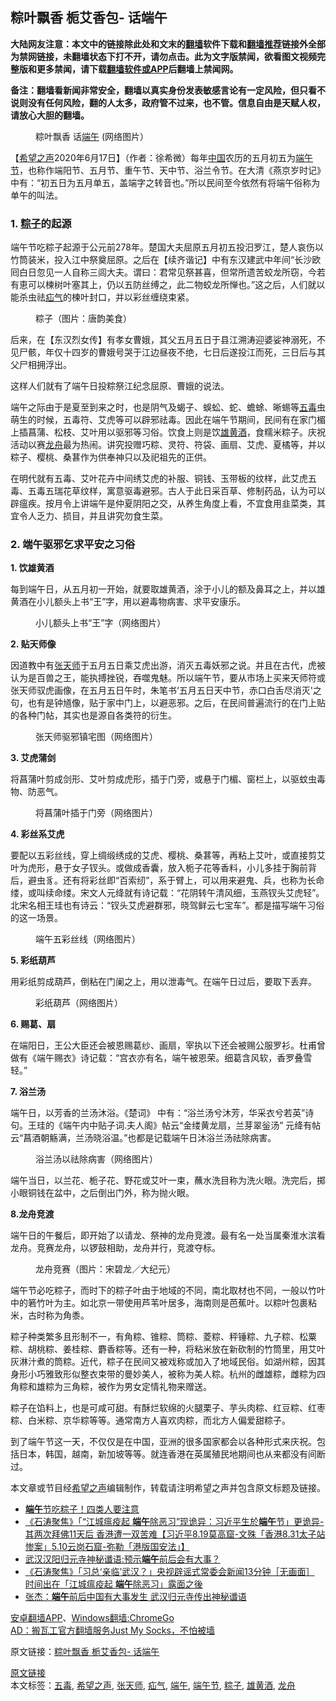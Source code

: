  <h2>粽叶飘香 栀艾香包- 话端午</h2> <p class="notice"><b>大陆网友注意：本文中的链接除此处和文末的<a href="https://github.com/bannedbook/fanqiang" >翻墙</a>软件下载和<a href="https://github.com/killgcd/justmysocks/blob/master/README.md">翻墙推荐</a>链接外全部为禁网链接，未翻墙状态下打不开，请勿点击。此为文字版禁闻，欲看图文视频完整版和更多禁闻，请下载<a href="https://github.com/bannedbook/fanqiang">翻墙软件或APP</a>后翻墙上禁闻网。</p><p>备注：翻墙看新闻非常安全，翻墙以真实身份发表敏感言论有一定风险，但只看不说则没有任何风险，翻的人太多，政府管不过来，也不管。信息自由是天赋人权，请放心大胆的翻墙。</b></p>  <div class="entry"> <figure><figcaption>粽叶飘香 话<a href="https://www.bannedbook.org/bnews/tag/%E7%AB%AF%E5%8D%88/" class="st_tag internal_tag" rel="tag" title="标签 端午 下的日志">端午</a> (网络图片）</figcaption></figure> <p>【<span class='wp_keywordlink_affiliate'><a href="https://www.soundofhope.org" title="希望之声" target="_blank">希望之声</a></span>2020年6月17日】（作者：徐希微）每年<span class='wp_keywordlink_affiliate'><a href="https://www.bannedbook.org/" title="中国" target="_blank">中国</a></span>农历的五月初五为<a href="https://www.bannedbook.org/bnews/tag/%e7%ab%af%e5%8d%88%e8%8a%82/" class="st_tag internal_tag" rel="tag" title="标签 端午节 下的日志">端午节</a>，也称作端阳节、五月节、重午节、天中节、浴兰令节。在大清《燕京岁时记》中有：“初五日为五月单五，盖端字之转音也。”所以民间至今依然有将端午俗称为单午的叫法。</p> <h3>1. <a href="https://www.bannedbook.org/bnews/tag/%e7%b2%bd%e5%ad%90/" class="st_tag internal_tag" rel="tag" title="标签 粽子 下的日志">粽子</a>的起源</h3> <p>端午节吃粽子起源于公元前278年。楚国大夫屈原五月初五投汨罗江，楚人哀伤以竹筒装米，投入江中祭奠屈原。之后在【续齐谐记】中有东汉建武中年间“长沙欧囘白日忽见一人自称三闾大夫。谓曰：君常见祭甚喜，但常所遗苦蛟龙所窃，今若有恵可以楝树叶塞其上，仍以五防丝缚之，此二物蛟龙所惮也。”这之后，人们就以能杀虫祛<a href="https://www.bannedbook.org/bnews/tag/%e7%96%9d%e6%b0%94/" class="st_tag internal_tag" rel="tag" title="标签 疝气 下的日志">疝气</a>的楝叶封口，并以彩丝缠绕束紧。</p> <figure><figcaption>粽子（图片：唐韵美食）</figcaption></figure> <p>后来，在【东汉烈女传】有孝女曹娥，其父五月五日于县江溯涛迎婆娑神溺死，不见尸骸，年仅十四岁的曹娥号哭于江边昼夜不绝，七日后遂投江而死，三日后与其父尸相拥浮出。</p> <p>这样人们就有了端午日投粽祭江纪念屈原、曹娥的说法。</p> <p>端午之际由于是夏至到来之时，也是阴气及蝎子、蜈蚣、蛇、蟾蜍、晰蜴等<a href="https://www.bannedbook.org/bnews/tag/%E4%BA%94%E6%AF%92/" class="st_tag internal_tag" rel="tag" title="标签 五毒 下的日志">五毒</a>虫萌生的时候，五毒符、艾虎等可以辟邪祛毒。因此在端午节期间，民间有在家门楣上插菖蒲、松枝、艾叶用以驱邪等习俗。饮食上则是饮<a href="https://www.bannedbook.org/bnews/tag/%E9%9B%84%E9%BB%84%E9%85%92/" class="st_tag internal_tag" rel="tag" title="标签 雄黄酒 下的日志">雄黄酒</a>，食糯米粽子。庆祝活动以赛<a href="https://www.bannedbook.org/bnews/tag/%E9%BE%99%E8%88%9F/" class="st_tag internal_tag" rel="tag" title="标签 龙舟 下的日志">龙舟</a>最为热闹。讲究投赠巧粽、灵符、符袋、画扇、艾虎、夏橘等，并以粽子、樱桃、桑葚作为供奉神只以及祀祖先的正供。</p> <p>在明代就有五毒、艾叶花卉中间绣艾虎的补服、铜钱、玉带板的纹样，此艾虎五毒、五毒五瑞花草纹样，寓意驱毒避邪。古人于此日采百草、修制药品，认为可以辟瘟疾。按月令上讲端午是仲夏阴阳之交，从养生角度上看，不宜食用韭菜类，其宜令人乏力、损目，并且讲究勿食生菜。</p> <h3>2. 端午驱邪乞求平安之习俗</h3> <p><strong>1. 饮雄黄酒</strong></p>  <p>每到端午日，从五月初一开始，就要取雄黄酒，涂于小儿的额及鼻耳之上，并以雄黄酒在小儿额头上书“王”字，用以避毒物病害、求平安康乐。</p> <figure><figcaption>小儿额头上书“王”字（网络图片）</figcaption></figure> <p><strong>2. 贴天师像</strong></p> <p>因道教中有<a href="https://www.bannedbook.org/bnews/tag/%E5%BC%A0%E5%A4%A9%E5%B8%88/" class="st_tag internal_tag" rel="tag" title="标签 张天师 下的日志">张天师</a>于五月五日乘艾虎出游，消灭五毒妖邪之说。并且在古代，虎被认为是百兽之王，能执搏挫锐，吞噬鬼魅。所以端午节，要从市场上买来天师符或张天师驭虎画像，在五月五日午时，朱笔书‘五月五日天中节，赤口白舌尽消灭&#x27;之句，也有是钟馗像，贴于家中门上，以避恶邪。之后，在民间普遍流行的在门上贴的各种门帖，其实也是源自各类符的衍生。</p> <figure><figcaption>张天师驱邪镇宅图（网络图片）</figcaption></figure> <p><strong>3. 艾虎蒲剑</strong></p> <p>将菖蒲叶剪成剑形、艾叶剪成虎形，插于门旁，或悬于门楣、窗栏上，以驱蚊虫毒物、防恶气。</p> <figure><figcaption>将菖蒲叶插于门旁（网络图片）</figcaption></figure> <p><strong>4. 彩丝系艾虎</strong></p> <p>要配以五彩丝线，穿上绸缎绣成的艾虎、樱桃、桑葚等，再粘上艾叶，或直接剪艾叶为虎形，悬于女子钗头。或做成香囊，放入栀子花等香料，小儿多挂于胸前背后，避虫豸。还有将彩丝即“百索纫”，系于臂上，可以用来避鬼、兵，也称为长命缕，或叫续命缕。宋文人元绛就有诗记载：“花阴转午清风细，玉燕钗头艾虎轻”。北宋名相王珪也有诗云：“钗头艾虎避群邪，晓驾鲜云七宝车”。都是描写端午习俗的这一场景。</p>  <figure><figcaption>端午五彩丝线（网络图片）</figcaption></figure> <p><strong>5. 彩纸葫芦</strong></p> <p>用彩纸剪成葫芦，倒粘在门阑之上，用以泄毒气。在端午日过后，要取下丢弃。</p> <figure><figcaption>彩纸葫芦（网络图片）</figcaption></figure> <p><strong>6. 赐葛、扇</strong></p> <p>在端阳日，王公大臣还会被恩赐葛纱、画扇，宰执以下还会被赐公服罗衫。杜甫曾做有《端午赐衣》诗记载：“宫衣亦有名，端午被恩荣。细葛含风软，香罗叠雪轻。”</p> <p><strong>7. 浴兰汤</strong></p> <p>端午日，以芳香的兰汤沐浴。《楚词》 中有：“浴兰汤兮沐芳，华采衣兮若英”诗句。王珪的《端午内中贴子词.夫人阁》帖云“金缕黄龙扇，兰芽翠釡汤” 元绛有帖云“菖酒朝觞满，兰汤晓浴温。”也都是记载端午日沐浴兰汤祛除病害。</p> <figure><figcaption>浴兰汤以祛除病害（网络图片）</figcaption></figure> <p>端午当日，以兰花、栀子花、野花或艾叶一束，蘸水洗目称为洗火眼。洗完后，掷小眼铜钱在盆中，之后倒出门外，称为抛火眼。</p>  <p><strong>8.龙舟竞渡</strong></p> <p>端午日的午餐后，即开始了以请龙、祭神的龙舟竞渡。最有名一处当属秦淮水滨看龙舟。竞赛龙舟，以锣鼓相助，龙舟并行，竞渡夺标。</p> <figure><figcaption>龙舟竞赛（图片：宋碧龙／大纪元）</figcaption></figure> <p>端午节必吃粽子，而时下的粽子叶由于地域的不同，南北取材也不同，一般以竹叶中的箬竹叶为主。如北京一带使用芦苇叶居多，海南则是芭蕉叶。以粽叶包裹粘米，古时称为角黍。</p> <p>粽子种类繁多且形制不一，有角粽、锥粽、筒粽、菱粽、秤锤粽、九子粽、松粟粽、胡桃粽、姜桂粽、麝香粽等。还有一种，将粘米放在新砍制的竹筒里，用艾叶灰淋汁煮的筒粽。近代，粽子在民间又被戏称或加入了地域民俗。如湖州粽，因其身形小巧雅致形似整衣束带的曼妙美人，被称为美人粽。杭州的雌雄粽，雌粽为四角粽和雄粽为三角粽，被作为男女定情礼物来赠送。</p> <p>粽子在馅料上，也是可咸可甜。有酥烂软绵的火腿栗子、芋头肉粽、红豆粽、红枣粽、白米粽、京华粽等等。通常南方人喜欢肉粽，而北方人偏爱甜粽子。</p> <p>到了端午节这一天，不仅仅是在中国，亚洲的很多国家都会以各种形式来庆祝。包括日本，韩国，越南，新加坡等等。就连香港在英属殖民地期间也从来都没有间断过。</p> <p>本文章或节目经<a href="https://www.bannedbook.org/bnews/tag/%e5%b8%8c%e6%9c%9b%e4%b9%8b%e5%a3%b0/" class="st_tag internal_tag" rel="tag" title="标签 希望之声 下的日志">希望之声</a>编辑制作，转载请注明希望之声并包含原文标题及链接。</p>  <ul class='op-related-articles' title='相关阅读'> <li><a href='https://www.bannedbook.org/bnews/comments/20200612/1343701.html' target='_blank'><b>端午</b>节吃粽子！四类人要注意</a></li> <li><a href='https://www.bannedbook.org/bnews/bannedvideo/20200525/1333965.html' target='_blank'>《石涛聚焦》「“江城瘟疫起 <b>端午</b>除恶习”现诡异：习近平生於<b>端午</b>节」更诡异-其两次拜佛11天后 香港遭一双苦难【习近平8.19莫高窟-文殊「香港8.31太子站惨案」5.10云岗石窟-弥勒「港版国安法」】 </a></li> <li><a href='https://www.bannedbook.org/bnews/comments/20200318/1295650.html' target='_blank'>武汉汉阳归元寺神秘谶语:预示<b>端午</b>前后会有大事？</a></li> <li><a href='https://www.bannedbook.org/bnews/bannedvideo/20200204/1270326.html' target='_blank'>《石涛聚焦》「习总‘亲临’武汉？」央视辟谣式常委会新闻13分钟［无画面］ 时间出在「江城瘟疫起 <b>端午</b>除恶习」露面之後 </a></li> <li><a href='https://www.bannedbook.org/bnews/baitai/20200202/1269440.html' target='_blank'>张杰：<b>端午</b>前后中国有大事发生 武汉归元寺传出神秘谶语</a></li> </ul> <div class="texttj"> <a href="https://github.com/bannedbook/fanqiang/wiki/%E7%A6%81%E9%97%BB%E7%BD%91%E5%AE%89%E5%8D%93%E7%BF%BB%E5%A2%99%E6%96%B0%E9%97%BBAPP" target="_blank">安卓翻墙APP</a>、<a href="https://github.com/bannedbook/fanqiang/wiki/Chrome%E4%B8%80%E9%94%AE%E7%BF%BB%E5%A2%99%E5%8C%85" target="_blank">Windows翻墙:ChromeGo</a><br/> <a href="https://github.com/killgcd/justmysocks/blob/master/README.md" target="_blank">AD：搬瓦工官方翻墙服务Just My Socks，不怕被墙</a> </div><p>原文链接：<a class="src_link"  href="https://m.soundofhope.org/post/390838" target="_blank">粽叶飘香 栀艾香包- 话端午</a></p><a name='sharetosocial'></a>         <div><a href='https://www.bannedbook.org/bnews/comments/20200617/1346367.html'>原文链接</a></div>  </div><!--END ENTRY--> <div class="postfooter"> <div>本文标签：<a href="https://www.bannedbook.org/bnews/tag/%E4%BA%94%E6%AF%92/" rel="tag">五毒</a>, <a href="https://www.bannedbook.org/bnews/tag/%e5%b8%8c%e6%9c%9b%e4%b9%8b%e5%a3%b0/" rel="tag">希望之声</a>, <a href="https://www.bannedbook.org/bnews/tag/%E5%BC%A0%E5%A4%A9%E5%B8%88/" rel="tag">张天师</a>, <a href="https://www.bannedbook.org/bnews/tag/%e7%96%9d%e6%b0%94/" rel="tag">疝气</a>, <a href="https://www.bannedbook.org/bnews/tag/%E7%AB%AF%E5%8D%88/" rel="tag">端午</a>, <a href="https://www.bannedbook.org/bnews/tag/%e7%ab%af%e5%8d%88%e8%8a%82/" rel="tag">端午节</a>, <a href="https://www.bannedbook.org/bnews/tag/%e7%b2%bd%e5%ad%90/" rel="tag">粽子</a>, <a href="https://www.bannedbook.org/bnews/tag/%E9%9B%84%E9%BB%84%E9%85%92/" rel="tag">雄黄酒</a>, <a href="https://www.bannedbook.org/bnews/tag/%E9%BE%99%E8%88%9F/" rel="tag">龙舟</a></div>  </div><!--END POSTFOOTER--> 